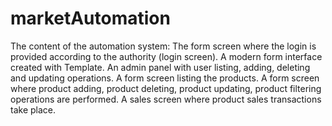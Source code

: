 # marketAutomation
The content of the automation system: 
The form screen where the login is provided according to the authority (login screen). 
A modern form interface created with Template. 
An admin panel with user listing, adding, deleting and updating operations. 
A form screen listing the products. A form screen where product adding, product deleting, product updating, product filtering operations are performed. 
A sales screen where product sales transactions take place. 
